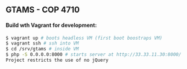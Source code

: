 ## GTAMS - COP 4710

#### Build wth Vagrant for development:
```sh
$ vagrant up # boots headless VM (first boot boostraps VM)
$ vagrant ssh # ssh into VM
$ cd /srv/gtams # inside VM
$ php -S 0.0.0.0:8000 # starts server at http://33.33.11.30:8000/
Project restricts the use of no jQuery
```
